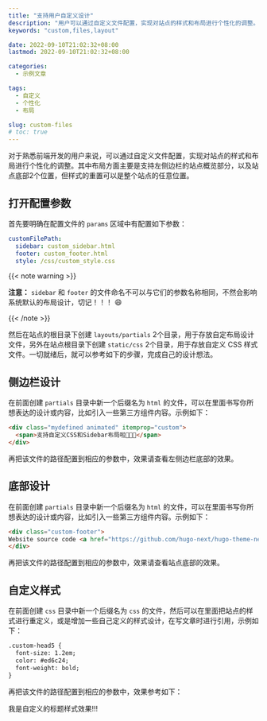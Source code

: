 ```yaml
---
title: "支持用户自定义设计"
description: "用户可以通过自定义文件配置，实现对站点的样式和布局进行个性化的调整。"
keywords: "custom,files,layout"

date: 2022-09-10T21:02:32+08:00
lastmod: 2022-09-10T21:02:32+08:00

categories:
  - 示例文章

tags:
  - 自定义
  - 个性化
  - 布局

slug: custom-files
# toc: true
---
```


对于熟悉前端开发的用户来说，可以通过自定义文件配置，实现对站点的样式和布局进行个性化的调整。其中布局方面主要是支持左侧边栏的站点概览部分，以及站点底部2个位置，但样式的重置可以是整个站点的任意位置。

<!--more-->

## 打开配置参数

首先要明确在配置文件的 `params` 区域中有配置如下参数：

```yaml
customFilePath:
  sidebar: custom_sidebar.html
  footer: custom_footer.html
  style: /css/custom_style.css
```

{{< note warning >}}

**注意：** `sidebar` 和 `footer` 的文件命名不可以与它们的参数名称相同，不然会影响系统默认的布局设计，切记！！！ :smile:

{{< /note >}}

然后在站点的根目录下创建 `layouts/partials` 2个目录，用于存放自定布局设计文件，另外在站点根目录下创建 `static/css` 2个目录，用于存放自定义 CSS 样式文件。一切就绪后，就可以参考如下的步骤，完成自己的设计想法。

## 侧边栏设计

在前面创建 `partials` 目录中新一个后缀名为 `html` 的文件，可以在里面书写你所想表达的设计或内容，比如引入一些第三方组件内容。示例如下：

```html
<div class="mydefined animated" itemprop="custom">
  <span>支持自定义CSS和Sidebar布局啦💄💄💄</span>
</div>
```

再把该文件的路径配置到相应的参数中，效果请查看左侧边栏底部的效果。

## 底部设计

在前面创建 `partials` 目录中新一个后缀名为 `html` 的文件，可以在里面书写你所想表达的设计或内容，比如引入一些第三方组件内容。示例如下：

```html
<div class="custom-footer">
Website source code <a href="https://github.com/hugo-next/hugo-theme-next/tree/develop/exampleSite/layouts/partials/custom-footer.html" target="_blank">here</a>
</div>
```

再把该文件的路径配置到相应的参数中，效果请查看站点底部的效果。


## 自定义样式

在前面创建 `css` 目录中新一个后缀名为 `css` 的文件，然后可以在里面把站点的样式进行重定义，或是增加一些自己定义的样式设计，在写文章时进行引用，示例如下：

```html
.custom-head5 {
  font-size: 1.2em;
  color: #ed6c24;
  font-weight: bold;
}
```

再把该文件的路径配置到相应的参数中，效果参考如下：

<span class="custom-head5">我是自定义的标题样式效果!!!</span>
